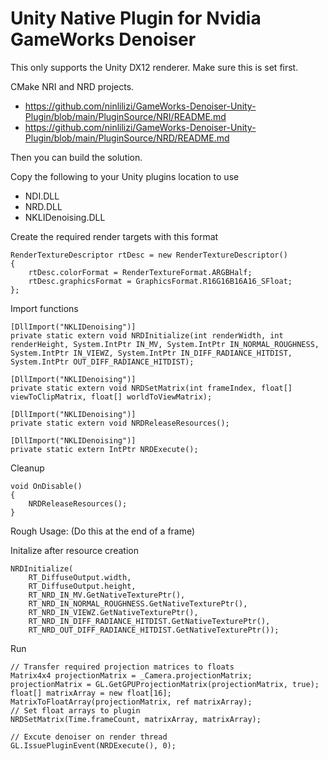 # Unity Native Plugin for Nvidia GameWorks Denoiser

This only supports the Unity DX12 renderer. Make sure this is set first.

CMake NRI and NRD projects.
* https://github.com/ninlilizi/GameWorks-Denoiser-Unity-Plugin/blob/main/PluginSource/NRI/README.md
* https://github.com/ninlilizi/GameWorks-Denoiser-Unity-Plugin/blob/main/PluginSource/NRD/README.md

Then you can build the solution.

Copy the following to your Unity plugins location to use
* NDI.DLL
* NRD.DLL
* NKLIDenoising.DLL



Create the required render targets with this format
```
RenderTextureDescriptor rtDesc = new RenderTextureDescriptor()
{
    rtDesc.colorFormat = RenderTextureFormat.ARGBHalf;
    rtDesc.graphicsFormat = GraphicsFormat.R16G16B16A16_SFloat;
};
```

Import functions

```
[DllImport("NKLIDenoising")]
private static extern void NRDInitialize(int renderWidth, int renderHeight, System.IntPtr IN_MV, System.IntPtr IN_NORMAL_ROUGHNESS, System.IntPtr IN_VIEWZ, System.IntPtr IN_DIFF_RADIANCE_HITDIST, System.IntPtr OUT_DIFF_RADIANCE_HITDIST);

[DllImport("NKLIDenoising")]
private static extern void NRDSetMatrix(int frameIndex, float[] viewToClipMatrix, float[] worldToViewMatrix);

[DllImport("NKLIDenoising")]
private static extern void NRDReleaseResources();

[DllImport("NKLIDenoising")]
private static extern IntPtr NRDExecute();

```

Cleanup
```
void OnDisable()
{
    NRDReleaseResources();
}
```
  
Rough Usage: (Do this at the end of a frame)

Initalize after resource creation
```
NRDInitialize(
    RT_DiffuseOutput.width,
    RT_DiffuseOutput.height,
    RT_NRD_IN_MV.GetNativeTexturePtr(),
    RT_NRD_IN_NORMAL_ROUGHNESS.GetNativeTexturePtr(),
    RT_NRD_IN_VIEWZ.GetNativeTexturePtr(),
    RT_NRD_IN_DIFF_RADIANCE_HITDIST.GetNativeTexturePtr(),
    RT_NRD_OUT_DIFF_RADIANCE_HITDIST.GetNativeTexturePtr());
```

Run
```
// Transfer required projection matrices to floats
Matrix4x4 projectionMatrix = _Camera.projectionMatrix;
projectionMatrix = GL.GetGPUProjectionMatrix(projectionMatrix, true);
float[] matrixArray = new float[16];
MatrixToFloatArray(projectionMatrix, ref matrixArray);
// Set float arrays to plugin
NRDSetMatrix(Time.frameCount, matrixArray, matrixArray);

// Excute denoiser on render thread
GL.IssuePluginEvent(NRDExecute(), 0);
```


